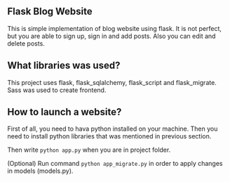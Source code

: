 ## Flask Blog Website
This is simple implementation of blog website using flask. It is not perfect, but you are able to sign up, sign in and add posts. Also you can edit and delete posts.

## What libraries was used?
This project uses flask, flask_sqlalchemy, flask_script and flask_migrate. Sass was used to create frontend. 

## How to launch a website?
First of all, you need to hava python installed on your machine. Then you need to install python libraries that was mentioned in previous section. 

Then write ```python app.py``` when you are in project folder. 

(Optional)
Run command ```python app_migrate.py``` in order to apply changes in models (models.py).


